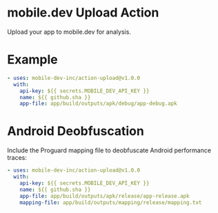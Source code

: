 # mobile.dev Upload Action

Upload your app to mobile.dev for analysis.

# Example

```yaml
- uses: mobile-dev-inc/action-upload@v1.0.0
  with:
    api-key: ${{ secrets.MOBILE_DEV_API_KEY }}
    name: ${{ github.sha }}
    app-file: app/build/outputs/apk/debug/app-debug.apk
```

# Android Deobfuscation

Include the Proguard mapping file to deobfuscate Android performance traces:

```yaml
- uses: mobile-dev-inc/action-upload@v1.0.0
  with:
    api-key: ${{ secrets.MOBILE_DEV_API_KEY }}
    name: ${{ github.sha }}
    app-file: app/build/outputs/apk/release/app-release.apk
    mapping-file: app/build/outputs/mapping/release/mapping.txt
```
